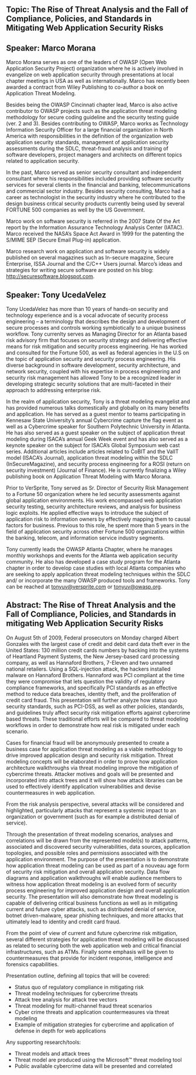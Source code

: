## Topic: The Rise of Threat Analysis and the Fall of Compliance, Policies, and Standards in Mitigating Web Application Security Risks

## Speaker: Marco Morana

Marco Morana serves as one of the leaders of OWASP (Open Web Application
Security Project) organization where he is actively involved in
evangelize on web application security through presentations at local
chapter meetings in USA as well as internationally. Marco has recently
been awarded a contract from Wiley Publishing to co-author a book on
Application Threat Modeling.

Besides being the OWASP Cincinnati chapter lead, Marco is also active
contributor to OWASP projects such as the application threat modeling
methodology for secure coding guideline and the security testing guide
(ver. 2 and 3). Besides contributing to OWASP, Marco works as Technology
Information Security Officer for a large financial organization in North
America with responsibilities in the definition of the organization web
application security standards, management of application security
assessments during the SDLC, threat-fraud analysis and training of
software developers, project managers and architects on different topics
related to application security.

In the past, Marco served as senior security consultant and independent
consultant where his responsibilities included providing software
security services for several clients in the financial and banking,
telecommunications and commercial sector industry. Besides security
consulting, Marco had a career as technologist in the security industry
where he contributed to the design business critical security products
currently being used by several FORTUNE 500 companies as well by the US
Government.

Marco work on software security is referred in the 2007 State Of the Art
report by the Information Assurance Technology Analysis Center (IATAC).
Marco received the NASA’s Space Act Award in 1999 for the patenting the
S/MIME SEP (Secure Email Plug-in) application.

Marco research work on application and software security is widely
published on several magazines such as In-secure magazine, Secure
Enterprise, ISSA Journal and the C/C++ Users journal. Marco’s ideas and
strategies for writing secure software are posted on his blog:
<http://securesoftware.blogspot.com>.


## Speaker: Tony UcedaVelez

Tony UcedaVelez has more than 10 years of hands-on security and
technology experience and is a vocal advocate of security process
engineering – a terminology that describes the design and development of
secure processes and controls working symbiotically to a unique business
workflow. Tony currenlty serves as Managing Director for an Atlanta
based risk advisory firm that focuses on security strategy and
delivering effective means for risk mitigation and security process
engineering. He has worked and consulted for the Fortune 500, as well as
federal agencies in the U.S on the topic of application security and
security process engineering. His diverse background in software
development, security architecture, and network security, coupled with
his expertise in process engineering and security risk management has
allowed Tony to be a recognized leader in developing strategic security
solutions that are multi-faceted in their approach to addressing
enterprise risk.

In the realm of application security, Tony is a threat modeling
evangelist and has provided numerous talks domestically and globally on
its many benefits and application. He has served as a guest mentor to
teams participating in Kennesaw State University’s annual Cybercrime
capture the flag event as well as a Cybercrime speaker for Southern
Polytechnic University in Atlanta. He has also served as a guest speaker
on the subject of application threat modeling during ISACA’s annual Geek
Week event and has also served as a keynote speaker on the subject for
ISACA’s Global Symposium web cast series. Additional articles include
articles related to CoBIT and the ValIT model (ISACA’s Journal),
application threat modeling within the SDLC (InSecureMagazine), and
security process engineering for a ROSI (return on security investment)
(Journal of Finance). He is currently finalizing a Wiley publishing book
on Application Threat Modeling with Marco Morana.

Prior to VerSprite, Tony served as Sr. Director of Security Risk
Management to a Fortune 50 organization where he led security
assessments against global application environments. His work
encompassed web application security testing, security architecture
reviews, and analysis for business logic exploits. He applied effective
ways to introduce the subject of application risk to information owners
by effectively mapping them to causal factors for business. Previous to
this role, he spent more than 5 years in the field of application
security across other Fortune 500 organizations within the banking,
telecom, and information service industry segments.

Tony currently leads the OWASP Atlanta Chapter, where he manages monthly
workshops and events for the Atlanta web application security community.
He also has developed a case study program for the Atlanta chapter in
order to develop case studies with local Atlanta companies who are
seeking to apply application threat modeling techniques within the SDLC
and/ or incorporate the many OWASP produced tools and frameworks. Tony
can be reached at tonyuv@versprite.com or tonyuv@owasp.org.


## Abstract: The Rise of Threat Analysis and the Fall of Compliance, Policies, and Standards in mitigating Web Application Security Risks

On August 5th of 2009, Federal prosecutors on Monday charged Albert
Gonzales with the largest case of credit and debit card data theft ever
in the United States: 130 million credit cards numbers by hacking into
the systems of Heartland Payment Systems, the New Jersey-based card
processing company, as well as Hannaford Brothers, 7-Eleven and two
unnamed national retailers. Using a SQL-injection attack, the hackers
installed malware on Hannaford Brothers. Hannaford was PCI compliant at
the time they were compromise that lets question the validity of
regulatory compliance frameworks, and specifically PCI standards as an
effective method to reduce data breaches, identity theft, and the
proliferation of credit card fraud. This presentation will further
analyze how status quo security standards, such as PCI-DSS, as well as
other policies, standards, and guidelines truly affect security risk
mitigation efforts against cybercrime based threats. These traditional
efforts will be compared to threat modeling workflows in order to
demonstrate how real risk is mitigated under each scenario.

Cases for financial fraud will be anonymously presented to create a
business case for application threat modeling as a viable methodology to
drive improved application design and security risk mitigation. Threat
modeling concepts will be elaborated in order to prove how application
architecture walkthroughs via threat modeling improve the mitigation of
cybercrime threats. Attacker motives and goals will be presented and
incorporated into attack trees and it will show how attack libraries can
be used to effectively identify application vulnerabilities and devise
countermeasures in web application.

From the risk analysis perspective, several attacks will be considered
and highlighted, particularly attacks that represent a systemic impact
to an organization or government (such as for example a distributed
denial of service).

Through the presentation of threat modeling scenarios, analyses and
correlations will be drawn from the represented model(s) to attack
patterns, associated and discovered security vulnerabilities, data
sources, application topologies, and possible roles and permissions
associated with the application environment. The purpose of the
presentation is to demonstrate how application threat modeling can be
used as part of a nouveau age form of security risk mitigation and
overall application security. Data flow diagrams and application
walkthroughs will enable audience members to witness how application
threat modeling is an evolved form of security process engineering for
improved application design and overall application security. The
presentation will also demonstrate how threat modeling is capable of
delivering critical business functions as well as in mitigating current
and future cyber attacks, such as distributed denial of service, botnet
driven-malware, spear phishing techniques, and more attacks that
ultimately lead to identity and credit card fraud.

From the point of view of current and future cybercrime risk mitigation,
several different strategies for application threat modeling will be
discussed as related to securing both the web application web and
critical financial infrastructures, such as ATMs. Finally some emphasis
will be given to countermeasures that provide for incident response,
intelligence and forensics capabilities.

Presentation outline, defining all topics that will be covered:

  - Status quo of regulatory compliance in mitigating risk
  - Threat modeling techniques for cybercrime threats
  - Attack tree analysis for attack tree vectors
  - Threat modeling for multi-channel fraud threat scenarios
  - Cyber crime threats and application countermeasures via threat
    modeling
  - Example of mitigation strategies for cybercrime and application of
    defense in depth for web applications



Any supporting research/tools:

  - Threat models and attack trees
  - Threat model are produced using the Microsoft™ threat modeling tool
  - Public available cybercrime data will be presented and correlated